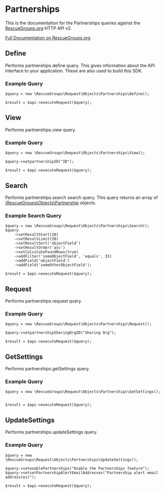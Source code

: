 # Partnerships

This is the documentation for the Partnerships queries against the [RescueGroups.org](https://www.rescuegroups.org/) HTTP API v2.

[Full Documentation on RescueGroups.org](https://userguide.rescuegroups.org/display/APIDG/Object+definitions#Objectdefinitions-partnerships)

## Define
Performs partnerships.define query. This gives information about the API interface to your application. These are also used to build this SDK.

### Example Query

    $query = new \RescueGroups\Request\Objects\Partnerships\Define();

    $result = $api->executeRequest($query);
## View
Performs partnerships.view query.

### Example Query

    $query = new \RescueGroups\Request\Objects\Partnerships\View();

    $query->setpartnershipID("ID");

    $result = $api->executeRequest($query);

## Search
Performs partnerships.search search query. This query returns an array of [\RescueGroups\Objects\Partnership](../../../src/Objects/Partnership.php) objects.

### Example Search Query

    $query = new \RescueGroups\Request\Objects\Partnerships\Search();
    $query
        ->setResultStart(10)
        ->setResultLimit(20)
        ->setResultSort('objectField')
        ->setResultOrder('asc')
        ->setCalculateFoundRows(true)
        ->addFilter('someObjectField', 'equals', 33)
        ->addField('objectField')
        ->addField('someOtherObjectField');

    $result = $api->executeRequest($query);
## Request
Performs partnerships.request query.

### Example Query

    $query = new \RescueGroups\Request\Objects\Partnerships\Request();

    $query->setpartnershipSharingOrgID("Sharing Org");

    $result = $api->executeRequest($query);

## GetSettings
Performs partnerships.getSettings query.

### Example Query

    $query = new \RescueGroups\Request\Objects\Partnerships\GetSettings();


    $result = $api->executeRequest($query);

## UpdateSettings
Performs partnerships.updateSettings query.

### Example Query

    $query = new \RescueGroups\Request\Objects\Partnerships\UpdateSettings();

    $query->setenablePartnerships("Enable the Partnerships feature");
    $query->setsetPartnershipAlertEmailAddresses("Partnership alert email address(es)");

    $result = $api->executeRequest($query);

